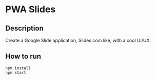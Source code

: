 # PWA Slides

## Description

Create a Google Slide application, Slides.com like, with a cool UI/UX.

## How to run

```
npm install
npm start
```